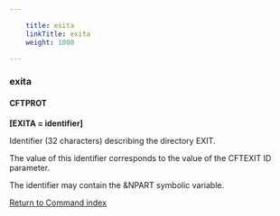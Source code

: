 ```yaml
---

    title: exita
    linkTitle: exita
    weight: 1000

---
```

<span id="exita"></span>

### exita

#### CFTPROT

****\[EXITA = identifier\]****

Identifier (32 characters) describing
the directory EXIT.

The value of this identifier corresponds to the value of the CFTEXIT
ID parameter.

The identifier may contain the &NPART symbolic variable.

[Return to Command index](../../)

